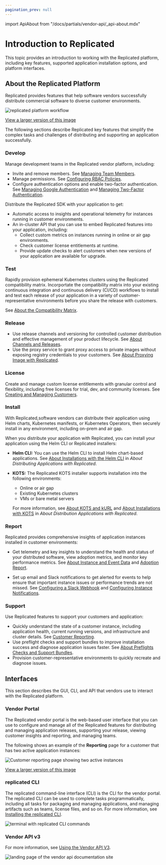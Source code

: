```yaml
---
pagination_prev: null
---
```


import ApiAbout from "/docs/partials/vendor-api/_api-about.mdx"

# Introduction to Replicated

This topic provides an introduction to working with the Replicated platform, including key features, supported application installation options, and platform interfaces.

## About the Replicated Platform

Replicated provides features that help software vendors successfully distribute commercial software to diverse customer environments. 

![replicated platform workflow](/images/replicated-platform.png)

[View a larger version of this image](/images/replicated-platform.png)

The following sections describe Replicated key features that simplify the complex tasks and challenges of distributing and supporting an application successfully.

### Develop

Manage development teams in the Replicated vendor platform, including:

- Invite and remove members. See [Managing Team Members](/vendor/team-management).
- Manage permissions. See [Configuring RBAC Policies](/vendor/team-management-rbac-configuring).
- Configure authentication options and enable two-factor authentication. See [Managing Google Authentication](/vendor/team-management-google-auth) and [Managing Two-Factor Authentication](/vendor/team-management-two-factor-auth).

Distribute the Replicated SDK with your application to get:
* Automatic access to insights and operational telemetry for instances running in customer environments.
* An in-cluster API that you can use to embed Replicated features into your application, including:
  * Collect custom metrics on instances running in online or air gap environments.
  * Check customer license entitlements at runtime.
  * Provide update checks to alert customers when new versions of your application are available for upgrade.

### Test

Rapidly provision ephemeral Kubernetes clusters using the Replicated compatibility matrix. Incorportate the compatibility matrix into your existing continuous integration and continuous delivery (CI/CD) workflows to install and test each release of your application in a variety of customer-representative environments before you share the release with customers.

See [About the Compatibility Matrix](/vendor/testing-about).

### Release

- Use release channels and versioning for controlled customer distribution and effective management of your product lifecycle. See [About Channels and Releases](/vendor/releases-about).
- Use the proxy service to grant proxy access to private images without exposing registry credentials to your customers. See [About Proxying Image with Replicated](/vendor/private-images-about).

### License

Create and manage custom license entitlements with granular control and flexibility, including free licenses for trial, dev, and community licenses. See [Creating and Managing Customers](/vendor/releases-creating-customer).

### Install

With Replicated,software vendors can distribute their application using Helm charts, Kubernetes manifests, or Kubernetes Operators, then securely install in any environment, including on-prem and air gap.

When you distribute your application with Replicated, you can install your application using the Helm CLI or Replicated installers:

- **Helm CLI:** You can use the Helm CLI to install Helm chart-based applications. See [About Installations with the Helm CLI](/vendor/distributing-overview#helm) in _About Distributing Applications with Replicated_.

- **KOTS:** The Replicated KOTS installer supports installation into the following environments:

    - Online or air gap
    - Existing Kubernetes clusters
    - VMs or bare metal servers

  For more information, see [About KOTS and kURL](intro-kots) and [About Installations with KOTS](/vendor/distributing-overview#about-installations-with-kots) in _About Distribution Applications with Replicated_.

### Report

Replicated provides comprehensive insights of application instances installed in customer environments:

- Get telemetry and key insights to understand the health and status of your distributed software, view adoption metrics, and monitor key performance metrics. See [About Instance and Event Data](/vendor/instance-insights-event-data) and [Adoption Report](/vendor/customer-adoption).

- Set up email and Slack notifications to get alerted for events to help ensure that important instance issues or performance trends are not missed. See [Configuring a Slack Webhook](/vendor/team-management-slack-config) and [Configuring Instance Notifications](/vendor/instance-notifications-config).

### Support

Use Replicated features to support your customers and application:

- Quickly understand the state of a customer instance, including application health, current running versions, and infrastructure and cluster details. See [Customer Reporting](/vendor/customer-reporting).
- Use preflight checks and support bundles to improve installation success and diagnose application issues faster. See [About Preflights Checks and Support Bundles](/vendor/preflight-support-bundle-about).
- Provision customer-representative environments to quickly recreate and diagnose issues.

## Interfaces

This section describes the GUI, CLI, and API that vendors use to interact with the Replicated platform.

### Vendor Portal

The Replicated vendor portal is the web-based user interface that you can use to configure and manage all of the Replicated features for distributing and managing application releases, supporting your release, viewing customer insights and reporting, and managing teams.

The following shows an example of the **Reporting** page for a customer that has two active application instances:

![Customer reporting page showing two active instances](/images/customer-reporting-page.png)

[View a larger version of this image](/images/customer-reporting-page.png)

### replicated CLI

The replicated command-line interface (CLI) is the CLI for the vendor portal. The replicated CLI can be used to complete tasks programmatically, including all tasks for packaging and managing applications, and managing artifacts such as teams, license files, and so on. For more information, see [Installing the replicated CLI](/reference/replicated-cli-installing).

![terminal with replicated CLI commands](/images/replicated-cli.gif)

### Vendor API v3

<ApiAbout/>

For more information, see [Using the Vendor API V3](/reference/vendor-api-using).

![landing page of the vendor api documentation site](/images/vendor-api-docs.png)